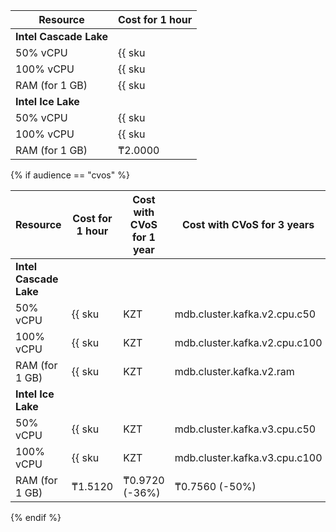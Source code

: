 | Resource       | Cost for 1 hour                                    |
|----------------|----------------------------------------------------|
| **Intel Cascade Lake** |
| 50% vCPU | {{ sku|KZT|mdb.cluster.kafka.v2.cpu.c50|string }} |
| 100% vCPU | {{ sku|KZT|mdb.cluster.kafka.v2.cpu.c100|string }} |
| RAM (for 1 GB) | {{ sku|KZT|mdb.cluster.kafka.v2.ram|string }} |
| **Intel Ice Lake** |
| 50% vCPU | {{ sku|KZT|mdb.cluster.kafka.v3.cpu.c50|string }} |
| 100% vCPU | {{ sku|KZT|mdb.cluster.kafka.v3.cpu.c100|string }} |
| RAM (for 1 GB) | ₸2.0000 |


{% if audience == "cvos" %}

| Resource | Cost for 1 hour | Cost with CVoS for 1 year | Cost with CVoS for 3 years |
| --------------- | ---------------------------------------------------- | -------------------------------------------------------------------- | -------------------------------------------------------------------- |
| **Intel Cascade Lake** |
| 50% vCPU | {{ sku|KZT|mdb.cluster.kafka.v2.cpu.c50|string }} | − | − |
| 100% vCPU | {{ sku|KZT|mdb.cluster.kafka.v2.cpu.c100|string }} | {{ sku|KZT|v1.commitment.y1.mdb.kafka.cpu.c100.v2|string }} (-30%) | {{ sku|KZT|v1.commitment.y3.mdb.kafka.cpu.c100.v2|string }} (-46%) |
| RAM (for 1 GB) | {{ sku|KZT|mdb.cluster.kafka.v2.ram|string }} | {{ sku|KZT|v1.commitment.y1.mdb.kafka.ram.v2|string }} (-36%) | {{ sku|KZT|v1.commitment.y3.mdb.kafka.ram.v2|string }} (-50%) |
| **Intel Ice Lake** |
| 50% vCPU | {{ sku|KZT|mdb.cluster.kafka.v3.cpu.c50|string }} | — | — |
| 100% vCPU | {{ sku|KZT|mdb.cluster.kafka.v3.cpu.c100|string }} | ₸4.0020 (-29%) | ₸3.0780 (-46%) |
| RAM (for 1 GB) | ₸1.5120 | ₸0.9720 (-36%) | ₸0.7560 (-50%) |

{% endif %}

